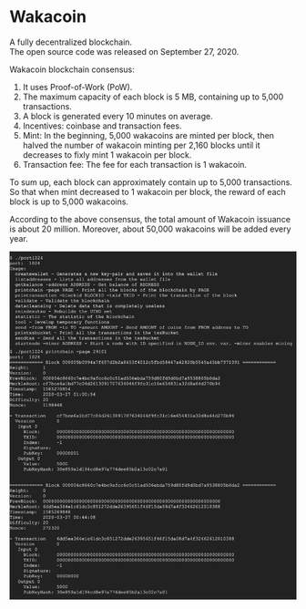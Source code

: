 # Wakacoin
A fully decentralized blockchain.  
The open source code was released on September 27, 2020.  
  
Wakacoin blockchain consensus:  
1. It uses Proof-of-Work (PoW).  
2. The maximum capacity of each block is 5 MB, containing up to 5,000 transactions.  
3. A block is generated every 10 minutes on average.  
4. Incentives: coinbase and transaction fees.  
5. Mint: In the beginning, 5,000 wakacoins are minted per block, then halved the number of wakacoin minting per 2,160 blocks until it decreases to fixly mint 1 wakacoin per block.  
6. Transaction fee: The fee for each transaction is 1 wakacoin.  
  
To sum up, each block can approximately contain up to 5,000 transactions. So that when mint decreased to 1 wakacoin per block, the reward of each block is up to 5,000 wakacoins.  
  
According to the above consensus, the total amount of Wakacoin issuance is about 20 million. Moreover, about 50,000 wakacoins will be added every year.  


![image](https://raw.githubusercontent.com/wakacoin/blockchain/master/ScreenShot.png)
